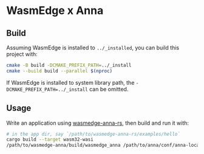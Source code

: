 # WasmEdge x Anna

## Build

Assuming WasmEdge is installed to `../_installed`, you can build this project with:

```sh
cmake -B build -DCMAKE_PREFIX_PATH=../_install
cmake --build build --parallel $(nproc)
```

If WasmEdge is installed to system library path, the `-DCMAKE_PREFIX_PATH=../_install` can be omitted.

## Usage

Write an application using [wasmedge-anna-rs](https://github.com/second-state/wasmedge-anna-rs), then build and run it with:

```sh
# in the app dir, say `/path/to/wasmedge-anna-rs/examples/hello`
cargo build --target wasm32-wasi
/path/to/wasmedge-anna/build/wasmedge_anna /path/to/anna/conf/anna-local.yml target/wasm32-wasi/debug/hello.wasm
```
